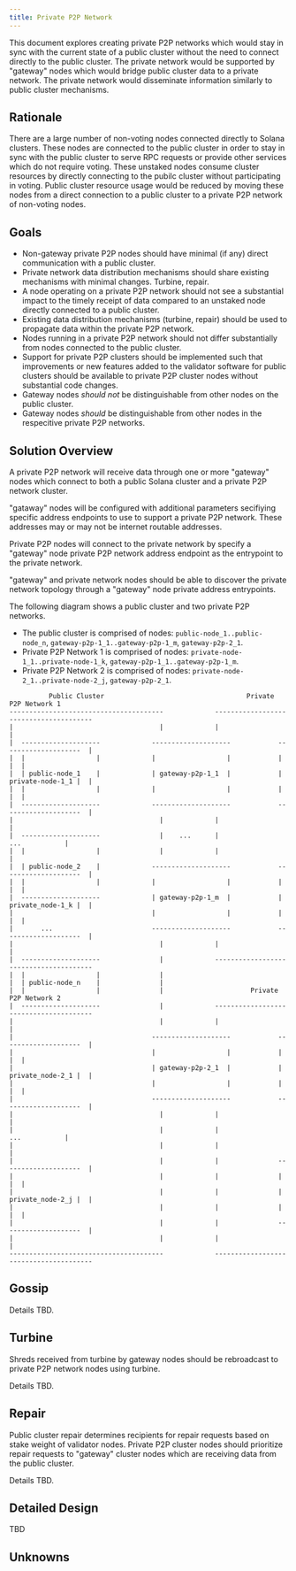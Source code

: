 ```yaml
---
title: Private P2P Network
---
```


This document explores creating private P2P networks which would stay in sync
with the current state of a public cluster without the need to connect directly
to the public cluster. The private network would be supported by "gateway" nodes
which would bridge public cluster data to a private network. The private network
would disseminate information similarly to public cluster mechanisms.

## Rationale
There are a large number of non-voting nodes connected directly to Solana
clusters.  These nodes are connected to the public cluster in order to stay in
sync with the public cluster to serve RPC requests or provide other services
which do not require voting. These unstaked nodes consume cluster resources by
directly connecting to the pubilc cluster without participating in
voting. Public cluster resource usage would be reduced by moving these nodes
from a direct connection to a public cluster to a private P2P network of
non-voting nodes.

## Goals
- Non-gateway private P2P nodes should have minimal (if any) direct
  communication with a public cluster.
- Private network data distribution mechanisms should share existing mechanisms
with minimal changes. Turbine, repair.
- A node operating on a private P2P network should not see a substantial impact
  to the timely receipt of data compared to an unstaked node directly connected
  to a public cluster.
- Existing data distribution mechanisms (turbine, repair) should be used to
  propagate data within the private P2P network.
- Nodes running in a private P2P network should not differ substantially from
  nodes connected to the public cluster.
- Support for private P2P clusters should be implemented such that improvements
  or new features added to the validator software for public clusters should be
  available to private P2P cluster nodes without substantial code changes.
- Gateway nodes _should not_ be distinguishable from other nodes on the public
  cluster.
- Gateway nodes _should_ be distinguishable from other nodes in the respecitive
  private P2P networks.

## Solution Overview
A private P2P network will receive data through one or more "gateway" nodes
which connect to both a public Solana cluster and a private P2P network cluster.

"gataway" nodes will be configured with additional parameters secifiying
specific address endpoints to use to support a private P2P network. These
addresses may or may not be internet routable addresses.

Private P2P nodes will connect to the private network by specify a "gateway"
node private P2P network address endpoint as the entrypoint to the private
network.

"gateway" and private network nodes should be able to discover the private
network topology through a "gateway" node private address entrypoints.

The following diagram shows a public cluster and two private P2P networks.
- The public cluster is comprised of nodes: `public-node_1..public-node_n`,
  `gateway-p2p-1_1..gateway-p2p-1_m`, `gateway-p2p-2_1`.
- Private P2P Network 1 is comprised of nodes:
  `private-node-1_1..private-node-1_k`, `gateway-p2p-1_1..gateway-p2p-1_m`.
- Private P2P Network 2 is comprised of nodes:
  `private-node-2_1..private-node-2_j`, `gateway-p2p-2_1`.

```
          Public Cluster                                    Private P2P Network 1
---------------------------------------             ---------------------------------------
|                                     |             |                                     |
|  --------------------             --------------------            --------------------  |
|  |                  |             |                  |            |                  |  |
|  | public-node_1    |             | gateway-p2p-1_1  |            | private-node-1_1 |  |
|  |                  |             |                  |            |                  |  |
|  --------------------             --------------------            --------------------  |
|                                     |             |                                     |
|  --------------------               |    ...      |                       ...           |
|  |                  |               |             |                                     |
|  | public-node_2    |             --------------------            --------------------  |
|  |                  |             |                  |            |                  |  |
|  --------------------             | gateway-p2p-1_m  |            | private_node-1_k |  |
|                                   |                  |            |                  |  |
|       ...                         --------------------            --------------------  |
|                                     |             |                                     |
|  --------------------               |             ---------------------------------------
|  |                  |               |
|  | public-node_n    |               |
|  |                  |               |                      Private P2P Network 2
|  --------------------               |             ---------------------------------------
|                                     |             |                                     |
|                                   --------------------            --------------------  |
|                                   |                  |            |                  |  |
|                                   | gateway-p2p-2_1  |            | private_node-2_1 |  |
|                                   |                  |            |                  |  |
|                                   --------------------            --------------------  |
|                                     |             |                                     |
|                                     |             |                       ...           |
|                                     |             |                                     |
|                                     |             |               --------------------  |
|                                     |             |               |                  |  |
|                                     |             |               | private_node-2_j |  |
|                                     |             |               |                  |  |
|                                     |             |               --------------------  |
|                                     |             |                                     |
---------------------------------------             ---------------------------------------
```


## Gossip
Details TBD.

## Turbine
Shreds received from turbine by gateway nodes should be rebroadcast to private
P2P network nodes using turbine.

Details TBD.

## Repair
Public cluster repair determines recipients for repair requests based on stake
weight of validator nodes.  Private P2P cluster nodes should prioritize repair
requests to "gateway" cluster nodes which are receiving data from the public
cluster.

Details TBD.

## Detailed Design
TBD

## Unknowns
